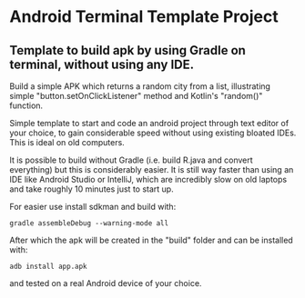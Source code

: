 # Android Terminal Template Project

## Template to build apk by using Gradle on terminal, without using any IDE.

Build a simple APK which returns a random city from a list, illustrating simple "button.setOnClickListener" method and Kotlin's "random()" function.

Simple template to start and code an android project through text editor of your choice, to gain considerable speed without using existing bloated IDEs. This is ideal on old computers.

It is possible to build without Gradle (i.e. build R.java and convert everything) but this is considerably easier. It is still way faster than using an IDE like Android Studio or IntelliJ, which are incredibly slow on old laptops and take roughly 10 minutes just to start up.

For easier use install sdkman and build with:

```gradle assembleDebug --warning-mode all```

After which the apk will be created in the "build" folder and can be installed with:

```adb install app.apk```

and tested on a real Android device of your choice.
